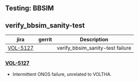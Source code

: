 

Testing: BBSIM
--------------

## verify_bbsim_sanity-test

| jira | gerrit | Description |
| -----| ------ | ------------|
| [VOL-5127](https://jira.opencord.org/browse/VOL-5127) | | verify_bbsim_sanity-test failure         |


### [VOL-5127](https://jira.opencord.org/browse/VOL-5127)

- Intermittent ONOS failure, unrelated to VOLTHA.
